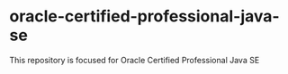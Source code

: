 # oracle-certified-professional-java-se
This repository is focused for Oracle Certified Professional Java SE
